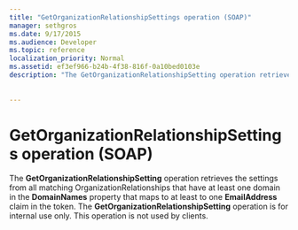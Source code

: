 ```yaml
---
title: "GetOrganizationRelationshipSettings operation (SOAP)"
manager: sethgros
ms.date: 9/17/2015
ms.audience: Developer
ms.topic: reference
localization_priority: Normal
ms.assetid: ef3ef966-b24b-4f38-816f-0a10bed0103e
description: "The GetOrganizationRelationshipSetting operation retrieves the settings from all matching OrganizationRelationships that have at least one domain in the DomainNames property that maps to at least to one EmailAddress claim in the token. The GetOrganizationRelationshipSetting operation is for internal use only. This operation is not used by clients."
 
 
---
```


# GetOrganizationRelationshipSettings operation (SOAP)

The **GetOrganizationRelationshipSetting** operation retrieves the settings from all matching OrganizationRelationships that have at least one domain in the **DomainNames** property that maps to at least to one **EmailAddress** claim in the token. The **GetOrganizationRelationshipSetting** operation is for internal use only. This operation is not used by clients. 
  

